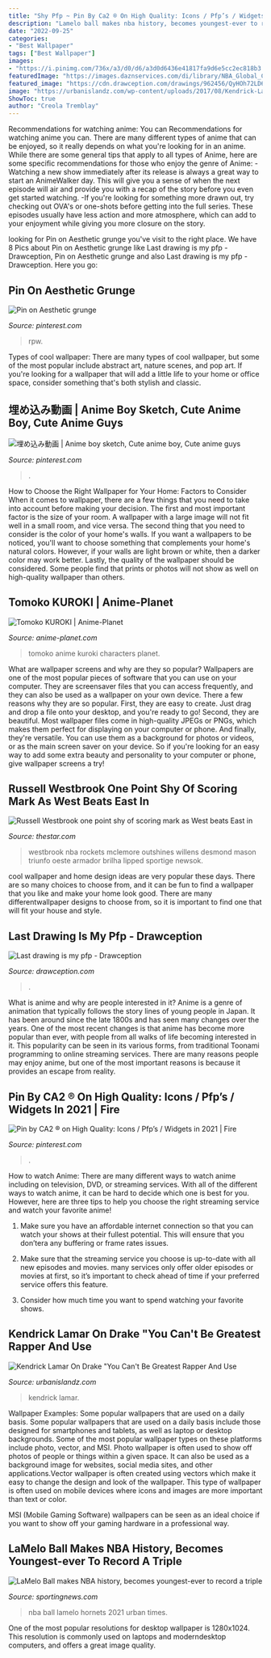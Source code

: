 ```yaml
---
title: "Shy Pfp ~ Pin By Ca2 ® On High Quality: Icons / Pfp’s / Widgets In 2021"
description: "Lamelo ball makes nba history, becomes youngest-ever to record a triple"
date: "2022-09-25"
categories:
- "Best Wallpaper"
tags: ["Best Wallpaper"]
images:
- "https://i.pinimg.com/736x/a3/d0/d6/a3d0d6436e41817fa9d6e5cc2ec818b3.jpg"
featuredImage: "https://images.daznservices.com/di/library/NBA_Global_CMS_image_storage/ce/db/ball_1i7tal5i0vrsq1rfceq9k6ln7l.jpeg?t=-361819690&amp;quality=100"
featured_image: "https://cdn.drawception.com/drawings/962456/QyHOh72LD6.png"
image: "https://urbanislandz.com/wp-content/uploads/2017/08/Kendrick-Lamar-p.jpg"
ShowToc: true
author: "Creola Tremblay"
---
```



Recommendations for watching anime: You can
Recommendations for watching anime you can. There are many different types of anime that can be enjoyed, so it really depends on what you're looking for in an anime. While there are some general tips that apply to all types of Anime, here are some specific recommendations for those who enjoy the genre of Anime: 
-Watching a new show immediately after its release is always a great way to start an AnimeWalker day. This will give you a sense of when the next episode will air and provide you with a recap of the story before you even get started watching. 
-If you're looking for something more drawn out, try checking out OVA's or one-shots before getting into the full series. These episodes usually have less action and more atmosphere, which can add to your enjoyment while giving you more closure on the story.

	

		
looking for Pin on Aesthetic grunge you've visit to the right place. We have 8 Pics about Pin on Aesthetic grunge like Last drawing is my pfp - Drawception, Pin on Aesthetic grunge and also Last drawing is my pfp - Drawception. Here you go:
		
    
## Pin On Aesthetic Grunge

<img loading=lazy src="https://i.pinimg.com/736x/e3/43/e6/e343e6f9e28b17dedf116eb61bf0bf30.jpg" onerror="this.onerror=null;this.src='https://tse4.mm.bing.net/th?id=OIP._XMzjqOMVSs446sk7MmHegHaHa&amp;pid=15.1';" alt="Pin on Aesthetic grunge">

_Source: pinterest.com_

>rpw. 

	

Types of cool wallpaper:
There are many types of cool wallpaper, but some of the most popular include abstract art, nature scenes, and pop art. If you're looking for a wallpaper that will add a little life to your home or office space, consider something that's both stylish and classic.

    
## 埋め込み動画 | Anime Boy Sketch, Cute Anime Boy, Cute Anime Guys

<img loading=lazy src="https://i.pinimg.com/736x/24/50/d4/2450d47360f29af47ff05010f5cd0247.jpg" onerror="this.onerror=null;this.src='https://tse4.mm.bing.net/th?id=OIP.sYwNrUmvYwV2vAv-oI5lHgHaJ4&amp;pid=15.1';" alt="埋め込み動画 | Anime boy sketch, Cute anime boy, Cute anime guys">

_Source: pinterest.com_

>. 

	

How to Choose the Right Wallpaper for Your Home: Factors to Consider
When it comes to wallpaper, there are a few things that you need to take into account before making your decision. The first and most important factor is the size of your room. A wallpaper with a large image will not fit well in a small room, and vice versa. 
The second thing that you need to consider is the color of your home's walls. If you want a wallpapers to be noticed, you'll want to choose something that complements your home's natural colors. However, if your walls are light brown or white, then a darker color may work better. 
Lastly, the quality of the wallpaper should be considered. Some people find that prints or photos will not show as well on high-quality wallpaper than others.

    
## Tomoko KUROKI | Anime-Planet

<img loading=lazy src="http://www.anime-planet.com/images/characters/tomoko-kuroki-36282.jpg" onerror="this.onerror=null;this.src='https://tse3.mm.bing.net/th?id=OIP.3ESQ-9YyZlWA_JApZeILswAAAA&amp;pid=15.1';" alt="Tomoko KUROKI | Anime-Planet">

_Source: anime-planet.com_

>tomoko anime kuroki characters planet. 

	

What are wallpaper screens and why are they so popular?
Wallpapers are one of the most popular pieces of software that you can use on your computer. They are screensaver files that you can access frequently, and they can also be used as a wallpaper on your own device. There a few reasons why they are so popular. First, they are easy to create. Just drag and drop a file onto your desktop, and you're ready to go! Second, they are beautiful. Most wallpaper files come in high-quality JPEGs or PNGs, which makes them perfect for displaying on your computer or phone. And finally, they're versatile. You can use them as a background for photos or videos, or as the main screen saver on your device. So if you're looking for an easy way to add some extra beauty and personality to your computer or phone, give wallpaper screens a try!

    
## Russell Westbrook One Point Shy Of Scoring Mark As West Beats East In

<img loading=lazy src="https://www.thestar.com/content/dam/thestar/sports/basketball/2015/02/16/russell-westbrook-one-point-shy-of-scoring-mark-as-west-beats-east-in-nba-all-star-game/russell-westbrook.jpg" onerror="this.onerror=null;this.src='https://tse4.mm.bing.net/th?id=OIP.3gMANNZECsIuvRAFErFU_QHaFp&amp;pid=15.1';" alt="Russell Westbrook one point shy of scoring mark as West beats East in">

_Source: thestar.com_

>westbrook nba rockets mclemore outshines willens desmond mason triunfo oeste armador brilha lipped sportige newsok. 

	

cool wallpaper and home design ideas are very popular these days. There are so many choices to choose from, and it can be fun to find a wallpaper that you like and make your home look good. There are many differentwallpaper designs to choose from, so it is important to find one that will fit your house and style.

    
## Last Drawing Is My Pfp - Drawception

<img loading=lazy src="https://cdn.drawception.com/drawings/962456/QyHOh72LD6.png" onerror="this.onerror=null;this.src='https://tse3.mm.bing.net/th?id=OIP.xd1BulwA_4p9zbC5p0d2IAHaGL&amp;pid=15.1';" alt="Last drawing is my pfp - Drawception">

_Source: drawception.com_

>. 

	

What is anime and why are people interested in it?
Anime is a genre of animation that typically follows the story lines of young people in Japan. It has been around since the late 1800s and has seen many changes over the years. One of the most recent changes is that anime has become more popular than ever, with people from all walks of life becoming interested in it. This popularity can be seen in its various forms, from traditional Toonami programming to online streaming services. There are many reasons people may enjoy anime, but one of the most important reasons is because it provides an escape from reality.

    
## Pin By CA2 ® On High Quality: Icons / Pfp’s / Widgets In 2021 | Fire

<img loading=lazy src="https://i.pinimg.com/736x/a3/d0/d6/a3d0d6436e41817fa9d6e5cc2ec818b3.jpg" onerror="this.onerror=null;this.src='https://tse4.mm.bing.net/th?id=OIP.xDUgK72LgkPLurH8jR4SfgHaHa&amp;pid=15.1';" alt="Pin by CA2 ® on High Quality: Icons / Pfp’s / Widgets in 2021 | Fire">

_Source: pinterest.com_

>. 

	

How to watch Anime: There are many different ways to watch anime including on television, DVD, or streaming services.
With all of the different ways to watch anime, it can be hard to decide which one is best for you. However, here are three tips to help you choose the right streaming service and watch your favorite anime!
1. Make sure you have an affordable internet connection so that you can watch your shows at their fullest potential. This will ensure that you don’tera any buffering or frame rates issues.

2. Make sure that the streaming service you choose is up-to-date with all new episodes and movies. many services only offer older episodes or movies at first, so it’s important to check ahead of time if your preferred service offers this feature.

3. Consider how much time you want to spend watching your favorite shows.

    
## Kendrick Lamar On Drake &quot;You Can&#039;t Be Greatest Rapper And Use

<img loading=lazy src="https://urbanislandz.com/wp-content/uploads/2017/08/Kendrick-Lamar-p.jpg" onerror="this.onerror=null;this.src='https://tse3.mm.bing.net/th?id=OIP.WRL-WLcPUo9LRI53eLRW4wHaE8&amp;pid=15.1';" alt="Kendrick Lamar On Drake &quot;You Can&#039;t Be Greatest Rapper And Use">

_Source: urbanislandz.com_

>kendrick lamar. 

	

Wallpaper Examples: Some popular wallpapers that are used on a daily basis.
Some popular wallpapers that are used on a daily basis include those designed for smartphones and tablets, as well as laptop or desktop backgrounds. Some of the most popular wallpaper types on these platforms include photo, vector, and MSI. 
Photo wallpaper is often used to show off photos of people or things within a given space. It can also be used as a background image for websites, social media sites, and other applications.Vector wallpaper is often created using vectors which make it easy to change the design and look of the wallpaper. This type of wallpaper is often used on mobile devices where icons and images are more important than text or color. 

MSI (Mobile Gaming Software) wallpapers can be seen as an ideal choice if you want to show off your gaming hardware in a professional way.

    
## LaMelo Ball Makes NBA History, Becomes Youngest-ever To Record A Triple

<img loading=lazy src="https://images.daznservices.com/di/library/NBA_Global_CMS_image_storage/ce/db/ball_1i7tal5i0vrsq1rfceq9k6ln7l.jpeg?t=-361819690&amp;quality=100" onerror="this.onerror=null;this.src='https://tse2.mm.bing.net/th?id=OIP.r01KHCjdtRA2_hJeR2IOjgHaEK&amp;pid=15.1';" alt="LaMelo Ball makes NBA history, becomes youngest-ever to record a triple">

_Source: sportingnews.com_

>nba ball lamelo hornets 2021 urban times. 

	

One of the most popular resolutions for desktop wallpaper is 1280x1024. This resolution is commonly used on laptops and moderndesktop computers, and offers a great image quality.

